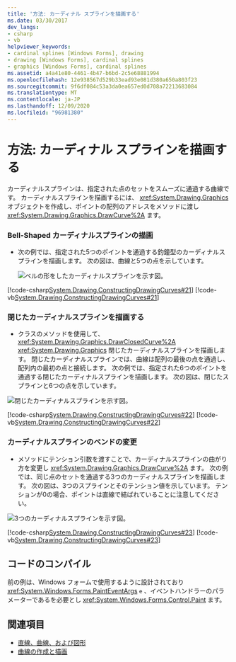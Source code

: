 ```yaml
---
title: '方法: カーディナル スプラインを描画する'
ms.date: 03/30/2017
dev_langs:
- csharp
- vb
helpviewer_keywords:
- cardinal splines [Windows Forms], drawing
- drawing [Windows Forms], cardinal splines
- graphics [Windows Forms], cardinal splines
ms.assetid: a4a41e80-4461-4b47-b6bd-2c5e68881994
ms.openlocfilehash: 12e938567d529b33ead93e081d380a650a803f23
ms.sourcegitcommit: 9f6df084c53a3da0ea657ed0d708a72213683084
ms.translationtype: MT
ms.contentlocale: ja-JP
ms.lasthandoff: 12/09/2020
ms.locfileid: "96981380"
---
```

# <a name="how-to-draw-cardinal-splines"></a>方法: カーディナル スプラインを描画する
カーディナルスプラインは、指定された点のセットをスムーズに通過する曲線です。 カーディナルスプラインを描画するには、 <xref:System.Drawing.Graphics> オブジェクトを作成し、ポイントの配列のアドレスをメソッドに渡し <xref:System.Drawing.Graphics.DrawCurve%2A> ます。  
  
### <a name="drawing-a-bell-shaped-cardinal-spline"></a>Bell-Shaped カーディナルスプラインの描画  
  
- 次の例では、指定された5つのポイントを通過する釣鐘型のカーディナルスプラインを描画します。 次の図は、曲線と5つの点を示しています。  
  
     ![ベルの形をしたカーディナルスプラインを示す図。](./media/how-to-draw-cardinal-splines/bell-shaped-cardinal-spline.png)  
  
 [!code-csharp[System.Drawing.ConstructingDrawingCurves#21](~/samples/snippets/csharp/VS_Snippets_Winforms/System.Drawing.ConstructingDrawingCurves/CS/Class1.cs#21)]
 [!code-vb[System.Drawing.ConstructingDrawingCurves#21](~/samples/snippets/visualbasic/VS_Snippets_Winforms/System.Drawing.ConstructingDrawingCurves/VB/Class1.vb#21)]  
  
### <a name="drawing-a-closed-cardinal-spline"></a>閉じたカーディナルスプラインを描画する  
  
- クラスのメソッドを使用して、 <xref:System.Drawing.Graphics.DrawClosedCurve%2A> <xref:System.Drawing.Graphics> 閉じたカーディナルスプラインを描画します。 閉じたカーディナルスプラインでは、曲線は配列の最後の点を通過し、配列内の最初の点と接続します。 次の例では、指定された6つのポイントを通過する閉じたカーディナルスプラインを描画します。 次の図は、閉じたスプラインと6つの点を示しています。  
  
 ![閉じたカーディナルスプラインを示す図。](./media/how-to-draw-cardinal-splines/closed-cardinal-spine.png)  
  
 [!code-csharp[System.Drawing.ConstructingDrawingCurves#22](~/samples/snippets/csharp/VS_Snippets_Winforms/System.Drawing.ConstructingDrawingCurves/CS/Class1.cs#22)]
 [!code-vb[System.Drawing.ConstructingDrawingCurves#22](~/samples/snippets/visualbasic/VS_Snippets_Winforms/System.Drawing.ConstructingDrawingCurves/VB/Class1.vb#22)]  
  
### <a name="changing-the-bend-of-a-cardinal-spline"></a>カーディナルスプラインのベンドの変更  
  
- メソッドにテンション引数を渡すことで、カーディナルスプラインの曲がり方を変更し <xref:System.Drawing.Graphics.DrawCurve%2A> ます。 次の例では、同じ点のセットを通過する3つのカーディナルスプラインを描画します。 次の図は、3つのスプラインとそのテンション値を示しています。 テンションが0の場合、ポイントは直線で結ばれていることに注意してください。  
  
 ![3つのカーディナルスプラインを示す図。](./media/how-to-draw-cardinal-splines/three-cardinal-splines.png)  
  
 [!code-csharp[System.Drawing.ConstructingDrawingCurves#23](~/samples/snippets/csharp/VS_Snippets_Winforms/System.Drawing.ConstructingDrawingCurves/CS/Class1.cs#23)]
 [!code-vb[System.Drawing.ConstructingDrawingCurves#23](~/samples/snippets/visualbasic/VS_Snippets_Winforms/System.Drawing.ConstructingDrawingCurves/VB/Class1.vb#23)]  
  
## <a name="compiling-the-code"></a>コードのコンパイル  
 前の例は、Windows フォームで使用するように設計されており <xref:System.Windows.Forms.PaintEventArgs> `e` 、イベントハンドラーのパラメーターであるを必要とし <xref:System.Windows.Forms.Control.Paint> ます。  
  
## <a name="see-also"></a>関連項目

- [直線、曲線、および図形](lines-curves-and-shapes.md)
- [曲線の作成と描画](constructing-and-drawing-curves.md)

